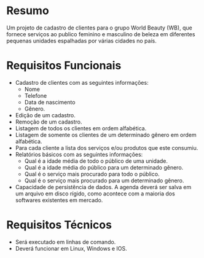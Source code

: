 
# Resumo
Um projeto de cadastro de clientes para o grupo World Beauty (WB), que fornece serviços ao publico feminino e masculino de beleza em diferentes pequenas unidades espalhadas por várias cidades no país.

# Requisitos Funcionais
- Cadastro de clientes com as seguintes informações:
    - Nome
    - Telefone
    - Data de nascimento
    - Gênero.
- Edição de um cadastro.
- Remoção de um cadastro.
- Listagem de todos os clientes em ordem alfabética.
- Listagem de somente os clientes de um determinado gênero em ordem alfabética.
- Para cada cliente a lista dos serviços e/ou produtos que este consumiu.
- Relatórios básicos com as seguintes informações:
    - Qual é a idade média de todo o público de uma unidade.
    - Qual é a idade média do público para um determinado gênero.
    - Qual é o serviço mais procurado para todo o público.
    - Qual é o serviço mais procurado para um determinado gênero.
- Capacidade de persistência de dados. A agenda deverá ser salva em um arquivo em disco rígido, como acontece com a maioria dos softwares existentes em mercado.

# Requisitos Técnicos
- Será executado em linhas de comando.
- Deverá funcionar em Linux, Windows e IOS.
